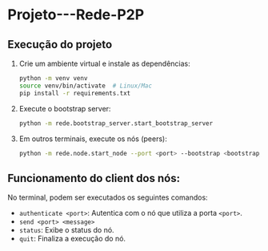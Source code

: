# Projeto---Rede-P2P

## Execução do projeto

1. Crie um ambiente virtual e instale as dependências:

    ```bash
    python -m venv venv
    source venv/bin/activate  # Linux/Mac
    pip install -r requirements.txt
    ```

2. Execute o bootstrap server:

    ```bash
    python -m rede.bootstrap_server.start_bootstrap_server 
    ```

3. Em outros terminais, execute os nós (peers):

    ```bash
    python -m rede.node.start_node --port <port> --bootstrap <bootstrap_ip>:<bootstrap_port>
    ```

## Funcionamento do client dos nós:

No terminal, podem ser executados os seguintes comandos:

* `authenticate <port>`: Autentica com o nó que utiliza a porta `<port>`.
* `send <port> <message>`
* `status`: Exibe o status do nó.
* `quit`: Finaliza a execução do nó.
